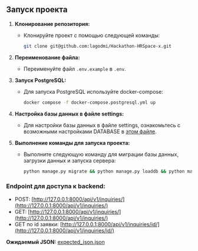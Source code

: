 ## Запуск проекта

1. **Клонирование репозитория:**
   - Клонируйте проект с помощью следующей команды:
     ```bash
     git clone git@github.com:lagodmi/Hackathon-HRSpace-x.git
     ```

2. **Переименование файла:**
   - Переименуйте файл `.env.example` в `.env`.

3. **Запуск PostgreSQL:**
   - Для запуска PostgreSQL используйте docker-compose:
     ```bash
     docker compose -f docker-compose.postgresql.yml up
     ```

4. **Настройка базы данных в файле settings:**
   - Для настройки базы данных в файле settings, ознакомьтесь с возможными настройками DATABASE в [этом файле](readme_data/setting_DATABASES).

5. **Выполнение команды для запуска проекта:**
   - Выполните следующую команду для миграции базы данных, загрузки данных и запуска сервера:
     ```bash
     python manage.py migrate && python manage.py loaddb && python manage.py runserver
     ```

### Endpoint для доступа к backend:

- POST: [http://127.0.0.1:8000/api/v1/inquiries/](http://127.0.0.1:8000/api/v1/inquiries/)
- GET: [http://127.0.0.1:8000/api/v1/inquiries/](http://127.0.0.1:8000/api/v1/inquiries/)
- GET по id заявки: [http://127.0.0.1:8000/api/v1/inquiries/id/](http://127.0.0.1:8000/api/v1/inquiries/id/)

**Ожидаемый JSON:** [expected_json.json](backend/readme_data/expected%20_json.json)
